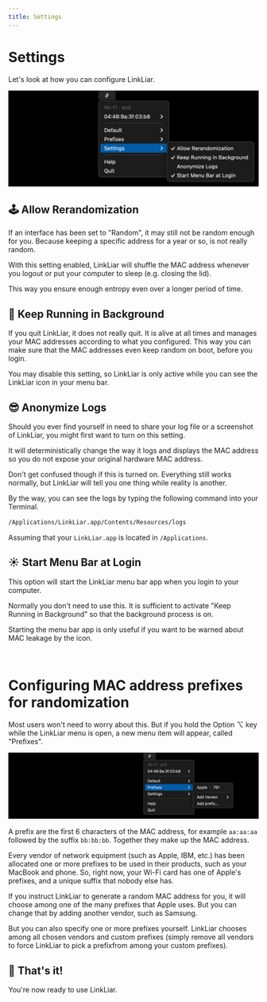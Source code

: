 ```yaml
---
title: Settings
---
```


# Settings

Let's look at how you can configure LinkLiar.

![](settings.png)

## 🕹 Allow Rerandomization

If an interface has been set to "Random", it may still not be random enough for you.
Because keeping a specific address for a year or so, is not really random.

With this setting enabled, LinkLiar will shuffle the MAC address whenever you logout
or put your computer to sleep (e.g. closing the lid).

This way you ensure enough entropy even over a longer period of time.

## 👣 Keep Running in Background

If you quit LinkLiar, it does not really quit.
It is alive at all times and manages your MAC addresses according to what you configured.
This way you can make sure that the MAC addresses even keep random on boot, before you login.

You may disable this setting, so LinkLiar is only active while you can see
the LinkLiar icon in your menu bar.

## 😎 Anonymize Logs

Should you ever find yourself in need to share your log file or a screenshot
of LinkLiar, you might first want to turn on this setting.

It will deterministically change the way it logs and displays the MAC address
so you do not expose your original hardware MAC address.

Don't get confused though if this is turned on. Everything still works normally,
but LinkLiar will tell you one thing while reality is another.

By the way, you can see the logs by typing the following command into your Terminal.

```bash
/Applications/LinkLiar.app/Contents/Resources/logs
```

Assuming that your `LinkLiar.app` is located in `/Applications`.

## ☀️ Start Menu Bar at Login

This option will start the LinkLiar menu bar app when you login to your computer.

Normally you don't need to use this. It is sufficient to activate "Keep Running in Background" so that the background process is on.

Starting the menu bar app is only useful if you want to be warned about MAC leakage by the icon.

 

# Configuring MAC address prefixes for randomization

Most users won't need to worry about this.
But if you hold the Option ⌥ key while the LinkLiar menu is open,
a new menu item will appear, called "Prefixes".


![](prefixes.png)

A prefix are the first 6 characters of the MAC address, for example `aa:aa:aa` followed by the suffix `bb:bb:bb`.
Together they make up the MAC address.

Every vendor of network equipment (such as Apple, IBM, etc.) has been allocated one or more prefixes to be used in their products,
such as your MacBook and phone. So, right now, your Wi-Fi card has one of Apple's prefixes, and a unique suffix that nobody else has.

If you instruct LinkLiar to generate a random MAC address for you, it will choose among one of the many prefixes
that Apple uses. But you can change that by adding another vendor, such as Samsung.

But you can also specify one or more prefixes yourself. LinkLiar chooses among all chosen vendors and custom prefixes (simply remove all vendors to force LinkLiar to pick a prefixfrom among your custom prefixes).

## 🍿 That's it!

You're now ready to use LinkLiar.
